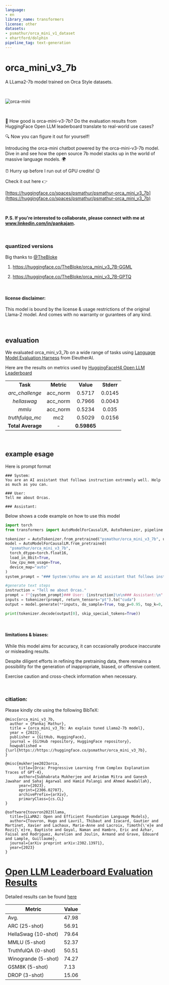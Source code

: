 ```yaml
---
language:
- en
library_name: transformers
license: other
datasets:
- psmathur/orca_mini_v1_dataset
- ehartford/dolphin
pipeline_tag: text-generation
---
```


# orca_mini_v3_7b

A LLama2-7b model trained on Orca Style datasets.

<br>

![orca-mini](https://huggingface.co/psmathur/orca_mini_v3_7b/resolve/main/orca_minis_small.jpeg)

<br>

🤔 How good is orca-mini-v3-7b? Do the evaluation results from HuggingFace Open LLM leaderboard translate to real-world use cases?

🔍 Now you can figure it out for yourself! 

Introducing the orca-mini chatbot powered by the orca-mini-v3-7b model. Dive in and see how the open source 7b model stacks up in the world of massive language models. 🌍

⏰ Hurry up before I run out of GPU credits! 😉

Check it out here 👉

[https://huggingface.co/spaces/psmathur/psmathur-orca_mini_v3_7b](https://huggingface.co/spaces/psmathur/psmathur-orca_mini_v3_7b)


<br>

**P.S. If you're interested to collaborate, please connect with me at www.linkedin.com/in/pankajam.**

<br>

### quantized versions

Big thanks to [@TheBloke](https://huggingface.co/TheBloke)

1) https://huggingface.co/TheBloke/orca_mini_v3_7B-GGML

2) https://huggingface.co/TheBloke/orca_mini_v3_7B-GPTQ

<br>

#### license disclaimer:

This model is bound by the license & usage restrictions of the original Llama-2 model. And comes with no warranty or gurantees of any kind.

<br>

## evaluation

We evaluated orca_mini_v3_7b on a wide range of tasks using [Language Model Evaluation Harness](https://github.com/EleutherAI/lm-evaluation-harness) from EleutherAI. 

Here are the results on metrics used by [HuggingFaceH4 Open LLM Leaderboard](https://huggingface.co/spaces/HuggingFaceH4/open_llm_leaderboard)

|||||
|:------:|:--------:|:-------:|:--------:|
|**Task**|**Metric**|**Value**|**Stderr**|
|*arc_challenge*|acc_norm|0.5717|0.0145|
|*hellaswag*|acc_norm|0.7966|0.0043|
|*mmlu*|acc_norm|0.5234|0.035|
|*truthfulqa_mc*|mc2|0.5029|0.0156|
|**Total Average**|-|**0.59865**||


<br>

## example esage

Here is prompt format

```
### System:
You are an AI assistant that follows instruction extremely well. Help as much as you can.

### User:
Tell me about Orcas.

### Assistant:

```

Below shows a code example on how to use this model

```python
import torch
from transformers import AutoModelForCausalLM, AutoTokenizer, pipeline

tokenizer = AutoTokenizer.from_pretrained("psmathur/orca_mini_v3_7b", use_fast=False)
model = AutoModelForCausalLM.from_pretrained(
  "psmathur/orca_mini_v3_7b",
  torch_dtype=torch.float16,
  load_in_8bit=True,
  low_cpu_mem_usage=True,
  device_map="auto"
)
system_prompt = "### System:\nYou are an AI assistant that follows instruction extremely well. Help as much as you can.\n\n"

#generate text steps
instruction = "Tell me about Orcas."
prompt = f"{system_prompt}### User: {instruction}\n\n### Assistant:\n"
inputs = tokenizer(prompt, return_tensors="pt").to("cuda")
output = model.generate(**inputs, do_sample=True, top_p=0.95, top_k=0, max_new_tokens=4096)

print(tokenizer.decode(output[0], skip_special_tokens=True))

```

<br>

#### limitations & biases:

While this model aims for accuracy, it can occasionally produce inaccurate or misleading results. 

Despite diligent efforts in refining the pretraining data, there remains a possibility for the generation of inappropriate, biased, or offensive content. 

Exercise caution and cross-check information when necessary.


<br>

### citiation:

Please kindly cite using the following BibTeX:

```
@misc{orca_mini_v3_7b,
  author = {Pankaj Mathur},
  title = {orca_mini_v3_7b: An explain tuned Llama2-7b model},
  year = {2023},
  publisher = {GitHub, HuggingFace},
  journal = {GitHub repository, HuggingFace repository},
  howpublished = {\url{https://https://huggingface.co/psmathur/orca_mini_v3_7b},
}
```

```
@misc{mukherjee2023orca,
      title={Orca: Progressive Learning from Complex Explanation Traces of GPT-4}, 
      author={Subhabrata Mukherjee and Arindam Mitra and Ganesh Jawahar and Sahaj Agarwal and Hamid Palangi and Ahmed Awadallah},
      year={2023},
      eprint={2306.02707},
      archivePrefix={arXiv},
      primaryClass={cs.CL}
}
```

```
@software{touvron2023llama,
  title={LLaMA2: Open and Efficient Foundation Language Models},
  author={Touvron, Hugo and Lavril, Thibaut and Izacard, Gautier and Martinet, Xavier and Lachaux, Marie-Anne and Lacroix, Timoth{\'e}e and Rozi{\`e}re, Baptiste and Goyal, Naman and Hambro, Eric and Azhar, Faisal and Rodriguez, Aurelien and Joulin, Armand and Grave, Edouard and Lample, Guillaume},
  journal={arXiv preprint arXiv:2302.13971},
  year={2023}
}
```
# [Open LLM Leaderboard Evaluation Results](https://huggingface.co/spaces/HuggingFaceH4/open_llm_leaderboard)
Detailed results can be found [here](https://huggingface.co/datasets/open-llm-leaderboard/details_psmathur__orca_mini_v3_7b)

| Metric                | Value                     |
|-----------------------|---------------------------|
| Avg.                  | 47.98   |
| ARC (25-shot)         | 56.91          |
| HellaSwag (10-shot)   | 79.64    |
| MMLU (5-shot)         | 52.37         |
| TruthfulQA (0-shot)   | 50.51   |
| Winogrande (5-shot)   | 74.27   |
| GSM8K (5-shot)        | 7.13        |
| DROP (3-shot)         | 15.06         |
